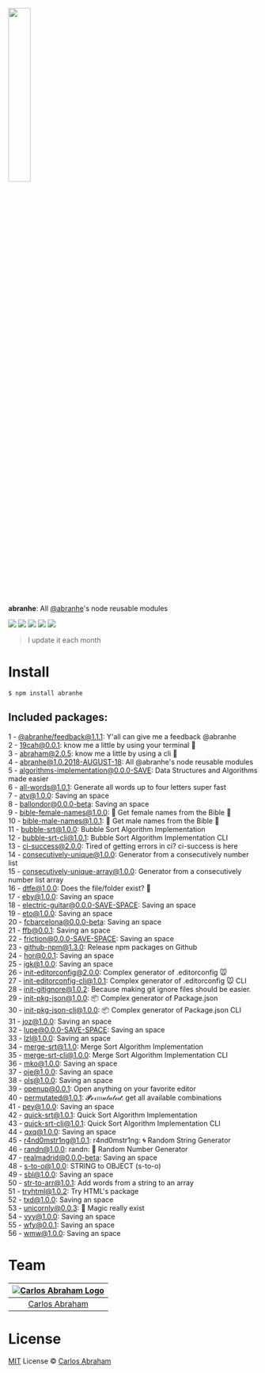 
<p align="left">
<a href="https://www.npmjs.com/package/abranhe"><img src="https://cdn.abranhe.com/abraham/abrahamjs.png" width="30%"></a>
  <br>
  <br>
  <br>
  <b>abranhe</b>: All <a href="https://github.com/abranhe">
  @abranhe</a>'s node reusable modules
</p>

<p align="left">
	<a href="https://github.com/abranhe"><img src="https://abranhe.com/badge.svg"></a>
	<a href="https://github.com/abranhe/abranhe/blob/master/license"><img src="https://img.shields.io/github/license/abranhe/abranhe.svg" /></a>
	<a href="https://cash.me/$abranhe"><img src="https://cdn.abranhe.com/badges/cash-me.svg"></a>
	<a href="https://www.patreon.com/abranhe"><img src="https://cdn.abranhe.com/badges/patreon.svg" /></a>
	<a href="https://paypal.me/abranhe/10"><img src="https://cdn.abranhe.com/badges/paypal.svg" /></a>
</p>

> I update it each month

# Install

```
$ npm install abranhe
```

## Included packages:

1 - [@abranhe/feedback@1.1.1](https://npmjs.com/package/@abranhe/feedback): Y'all can give me a feedback @abranhe  
2 - [19cah@0.0.1](https://npmjs.com/package/19cah): know me a little by using your terminal 🐝  
3 - [abraham@2.0.5](https://npmjs.com/package/abraham): know me a little by using a cli 🎸  
4 - [abranhe@1.0.2018-AUGUST-18](https://npmjs.com/package/abranhe): All @abranhe's node reusable modules  
5 - [algorithms-implementation@0.0.0-SAVE](https://npmjs.com/package/algorithms-implementation): Data Structures and Algorithms made easier  
6 - [all-words@1.0.1](https://npmjs.com/package/all-words): Generate all words up to four letters super fast  
7 - [atv@1.0.0](https://npmjs.com/package/atv): Saving an space  
8 - [ballondor@0.0.0-beta](https://npmjs.com/package/ballondor): Saving an space  
9 - [bible-female-names@1.0.0](https://npmjs.com/package/bible-female-names): 📖 Get female names from the Bible 👗  
10 - [bible-male-names@1.0.1](https://npmjs.com/package/bible-male-names): 📖 Get male names from the Bible 👕  
11 - [bubble-srt@1.0.0](https://npmjs.com/package/bubble-srt): Bubble Sort Algorithm Implementation  
12 - [bubble-srt-cli@1.0.1](https://npmjs.com/package/bubble-srt-cli): Bubble Sort Algorithm Implementation CLI  
13 - [ci-success@2.0.0](https://npmjs.com/package/ci-success): Tired of getting errors in ci? ci-success is here  
14 - [consecutively-unique@1.0.0](https://npmjs.com/package/consecutively-unique): Generator from a consecutively number list  
15 - [consecutively-unique-array@1.0.0](https://npmjs.com/package/consecutively-unique-array): Generator from a consecutively number list array  
16 - [dtfe@1.0.0](https://npmjs.com/package/dtfe): Does the file/folder exist? 🤔  
17 - [eby@1.0.0](https://npmjs.com/package/eby): Saving an space  
18 - [electric-guitar@0.0.0-SAVE-SPACE](https://npmjs.com/package/electric-guitar): Saving an space  
19 - [eto@1.0.0](https://npmjs.com/package/eto): Saving an space  
20 - [fcbarcelona@0.0.0-beta](https://npmjs.com/package/fcbarcelona): Saving an space  
21 - [ffb@0.0.1](https://npmjs.com/package/ffb): Saving an space  
22 - [friction@0.0.0-SAVE-SPACE](https://npmjs.com/package/friction): Saving an space  
23 - [github-npm@1.3.0](https://npmjs.com/package/github-npm): Release npm packages on Github  
24 - [hor@0.0.1](https://npmjs.com/package/hor): Saving an space  
25 - [igk@1.0.0](https://npmjs.com/package/igk): Saving an space  
26 - [init-editorconfig@2.0.0](https://npmjs.com/package/init-editorconfig): Complex generator of .editorconfig 🐭  
27 - [init-editorconfig-cli@1.0.1](https://npmjs.com/package/init-editorconfig-cli): Complex generator of .editorconfig 🐭 CLI  
28 - [init-gitignore@1.0.2](https://npmjs.com/package/init-gitignore): Because making git ignore files should be easier.  
29 - [init-pkg-json@1.0.0](https://npmjs.com/package/init-pkg-json): 📦 Complex generator of Package.json  
30 - [init-pkg-json-cli@1.0.0](https://npmjs.com/package/init-pkg-json-cli): 📦 Complex generator of Package.json CLI  
31 - [joz@1.0.0](https://npmjs.com/package/joz): Saving an space  
32 - [lupe@0.0.0-SAVE-SPACE](https://npmjs.com/package/lupe): Saving an space  
33 - [lzl@1.0.0](https://npmjs.com/package/lzl): Saving an space  
34 - [merge-srt@1.1.0](https://npmjs.com/package/merge-srt): Merge Sort Algorithm Implementation  
35 - [merge-srt-cli@1.0.0](https://npmjs.com/package/merge-srt-cli): Merge Sort Algorithm Implementation CLI  
36 - [mko@1.0.0](https://npmjs.com/package/mko): Saving an space  
37 - [oje@1.0.0](https://npmjs.com/package/oje): Saving an space  
38 - [ols@1.0.0](https://npmjs.com/package/ols): Saving an space  
39 - [openup@0.0.1](https://npmjs.com/package/openup): Open anything on your favorite editor  
40 - [permutated@1.0.1](https://npmjs.com/package/permutated): 𝓟ℯ𝓇𝑚𝓊𝓉𝒶𝓉ℯ𝒹: get all available combinations  
41 - [pey@1.0.0](https://npmjs.com/package/pey): Saving an space  
42 - [quick-srt@1.0.1](https://npmjs.com/package/quick-srt): Quick Sort Algorithm Implementation  
43 - [quick-srt-cli@1.0.1](https://npmjs.com/package/quick-srt-cli): Quick Sort Algorithm Implementation CLI  
44 - [qxq@1.0.0](https://npmjs.com/package/qxq): Saving an space  
45 - [r4nd0mstr1ng@1.0.1](https://npmjs.com/package/r4nd0mstr1ng): r4nd0mstr1ng: 🌀 Random String Generator  
46 - [randn@1.0.0](https://npmjs.com/package/randn): randn: 🔢 Random Number Generator  
47 - [realmadrid@0.0.0-beta](https://npmjs.com/package/realmadrid): Saving an space  
48 - [s-to-o@1.0.0](https://npmjs.com/package/s-to-o): STRING to OBJECT (s-to-o)  
49 - [sbl@1.0.0](https://npmjs.com/package/sbl): Saving an space  
50 - [str-to-arr@1.0.1](https://npmjs.com/package/str-to-arr): Add words from a string to an array  
51 - [tryhtml@1.0.2](https://npmjs.com/package/tryhtml): Try HTML's package  
52 - [txd@1.0.0](https://npmjs.com/package/txd): Saving an space  
53 - [unicornly@0.0.3](https://npmjs.com/package/unicornly): 🦄  Magic really exist  
54 - [vyy@1.0.0](https://npmjs.com/package/vyy): Saving an space  
55 - [wfy@0.0.1](https://npmjs.com/package/wfy): Saving an space  
56 - [wmw@1.0.0](https://npmjs.com/package/wmw): Saving an space  

# Team

|[![Carlos Abraham Logo](https://avatars3.githubusercontent.com/u/21347264?s=50)](https://abranhe.com)|
| :-: |
| [Carlos Abraham](https://github.com/abranhe) |

# License

[MIT](https://github.com/abranhe/abranhe/blob/master/license) License © [Carlos Abraham](https://github.com/abranhe/)
